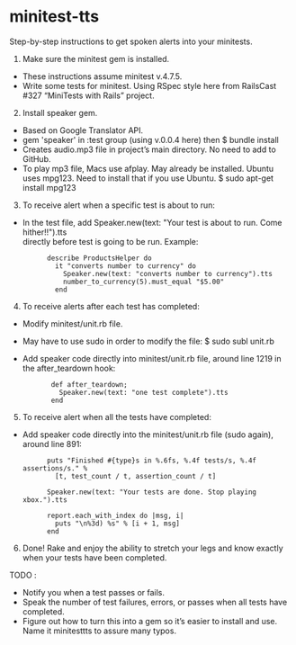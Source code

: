 minitest-tts
============

Step-by-step instructions to get spoken alerts into your minitests.

1) Make sure the minitest gem is installed. 

- These instructions assume minitest v.4.7.5. 
- Write some tests for minitest. Using RSpec style here from RailsCast #327 “MiniTests with Rails” project.


2) Install speaker gem.

- Based on Google Translator API.
- gem 'speaker' in :test group (using v.0.0.4 here) then $ bundle install
- Creates audio.mp3 file in project’s main directory. No need to add to GitHub.
- To play mp3 file, Macs use afplay. May already be installed. Ubuntu uses mpg123. Need to install that if you use Ubuntu.         $ sudo apt-get install mpg123


3)  To receive alert when a specific test is about to run:

- In the test file, add         Speaker.new(text: "Your test is about to run. Come hither!!").tts  
directly before test is going to be run. Example:

            describe ProductsHelper do
              it "converts number to currency" do
                Speaker.new(text: "converts number to currency").tts
                number_to_currency(5).must_equal "$5.00"
              end

4) To receive alerts after each test has completed:

- Modify minitest/unit.rb file.
- May have to use sudo in order to modify the file: $ sudo subl unit.rb
- Add speaker code directly into minitest/unit.rb file, around line 1219 in the after_teardown hook:

             def after_teardown;
               Speaker.new(text: "one test complete").tts
             end
     
5) To receive alert when all the tests have completed: 

- Add speaker code directly into the minitest/unit.rb file (sudo again), around line 891:

            puts "Finished #{type}s in %.6fs, %.4f tests/s, %.4f assertions/s." %
              [t, test_count / t, assertion_count / t]
      
            Speaker.new(text: "Your tests are done. Stop playing xbox.").tts
      
            report.each_with_index do |msg, i|
              puts "\n%3d) %s" % [i + 1, msg]
            end

6) Done! Rake and enjoy the ability to stretch your legs and know exactly when your tests have been completed.

TODO : 
- Notify you when a test passes or fails. 
- Speak the number of test failures, errors, or passes when all tests have completed. 
- Figure out how to turn this into a gem so it’s easier to install and use. Name it minitesttts to assure many typos.

